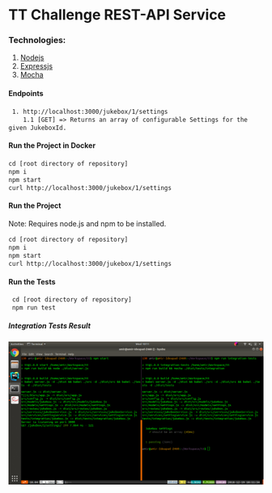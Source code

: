 # TT Challenge REST-API Service 

### Technologies:
1. [Nodejs](https://nodejs.org/en/)
2. [Expressjs](https://expressjs.com/)
3. [Mocha](https://mochajs.org/)

#### Endpoints
     1. http://localhost:3000/jukebox/1/settings
        1.1 [GET] => Returns an array of configurable Settings for the given JukeboxId.

#### Run the Project in Docker
    cd [root directory of repository]
    npm i
    npm start
    curl http://localhost:3000/jukebox/1/settings
     
#### Run the Project
 Note: Requires node.js and npm to be installed.

    cd [root directory of repository]
    npm i
    npm start
    curl http://localhost:3000/jukebox/1/settings

#### Run the Tests
     cd [root directory of repository]
     npm run test

##### Integration Tests Result     
![Test Results](/tests/tests.png?raw=true "Test Results")

    


